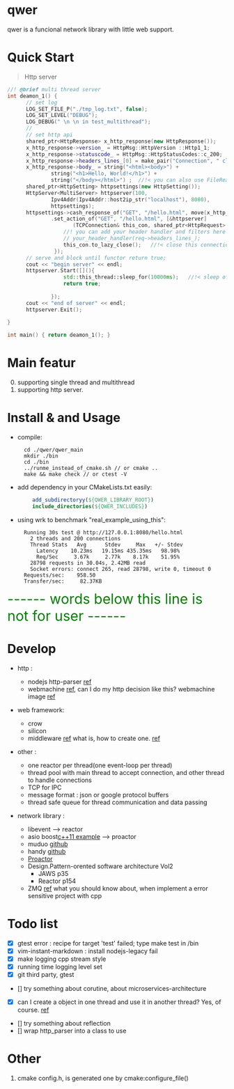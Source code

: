 # qwer
qwer is a funcional network library with little web support.

# Quick Start

> Http server
```cpp
//! @brief multi thread server
int deamon_1() {
      // set log
      LOG_SET_FILE_P("./tmp_log.txt", false);
      LOG_SET_LEVEL("DEBUG");
      LOG_DEBUG(" \n \n in test_multithread");
      // 
      // set http api
      shared_ptr<HttpResponse> x_http_response(new HttpResponse());
      x_http_response->version_ = HttpMsg::HttpVersion ::Http1_1;
      x_http_response->statuscode_ = HttpMsg::HttpStatusCodes::c_200;
      x_http_response->headers_lines_[0] = make_pair("Connection", " close");
      x_http_response->body_ = string("<html><body>") +
              string("<h1>Hello, World!</h1>") +
              string("</body></html>") ;  //!< you can also use FileReader("filename").to_string();
      shared_ptr<HttpSetting> httpsettings(new HttpSetting());
      HttpServer<MultiServer> httpserver(100,
              Ipv4Addr(Ipv4Addr::host2ip_str("localhost"), 8080),
              httpsettings);
      httpsettings->cash_response_of("GET", "/hello.html", move(x_http_response))
              .set_action_of("GET", "/hello.html", [&httpserver]
                     (TCPConnection& this_con, shared_ptr<HttpRequest> req, shared_ptr<HttpResponse> res){ //!< you don't need to modify this res, because res is cashed, (effective consider)
                  //! you can add your header handler and filters here like Nginx provide
                  // your_header_handler(req->headers_lines_);
                  this_con.to_lazy_close();   //!< close this connection after write the content, because your response headers_lines_[0]
               });
      // serve and block until functor return true;
      cout << "begin server" << endl;
      httpserver.Start([](){
                  std::this_thread::sleep_for(10000ms);   //!< sleep of this command thread won't affect threads in pool
                  return true;
              
              });
      cout << "end of server" << endl;
      httpserver.Exit();
  
}       

int main() { return deamon_1(); }
```

# Main featur

0. supporting single thread and multithread
1. supporting http server.

# Install & and Usage

* compile:

        cd ./qwer/qwer_main
        mkdir ./bin
        cd ./bin
        ../runme_instead_of_cmake.sh // or cmake ..
        make && make check // or ctest -V

* add dependency in your CMakeLists.txt easily:

```cmake
        add_subdirectoryy(${QWER_LIBRARY_ROOT})
        include_directories(${QWER_INCLUDES})
```

* using wrk to benchmark "real_example_using_this":

        Running 30s test @ http://127.0.0.1:8080/hello.html
          2 threads and 200 connections
          Thread Stats   Avg      Stdev     Max   +/- Stdev
            Latency    10.23ms   19.15ms 435.35ms   98.98%
            Req/Sec     3.67k     2.77k    8.17k    51.95%
          28798 requests in 30.04s, 2.42MB read
          Socket errors: connect 265, read 28798, write 0, timeout 0
        Requests/sec:    958.50
        Transfer/sec:     82.37KB

<font size=6 color="green">
------ words below this line is not for user ------
</font>

# Develop

* http : 
    * nodejs http-parser [ref](https://github.com/nodejs/http-parser)
    * webmachine [ref](https://github.com/webmachine/webmachine/blob/master/src/webmachine_decision_core.erl), can I do my http decision like this?
        webmachine image [ref](https://github.com/webmachine/webmachine/blob/master/docs/http-headers-status-v3.png)

* web framework:
    * crow
    * silicon
    * middleware [ref](http://expressjs.com/zh-cn/guide/using-middleware.html) what is, how to create one. [ref](http://expressjs.com/zh-cn/guide/writing-middleware.html)

* other : 
    * one reactor per thread(one event-loop per thread) 
    * thread pool with main thread to accept connection, and other thread to handle connections
    * TCP for IPC 
    * message format : json or google protocol buffers
    * thread safe queue for thread communication and data passing

* network library :

    * libevent --> reactor
    * asio boost[c++11 example](http://www.boost.org/doc/libs/master/doc/html/boost_asio/examples/cpp11_examples.html) --> proactor
    * muduo [github](https://github.com/chenshuo/muduo)
    * handy [github](https://github.com/yedf/handy)
    * [Proactor](www.cs.wustl.edu/~schmidt/PDF/proactor.pdf)
    * Design.Pattern-orented software architecture Vol2
        * JAWS p35
        * Reactor p154
    * ZMQ [ref](http://blog.jobbole.com/19647/) what you should know about, when implement a error sensitive project with cpp

# Todo list

- [x] gtest error : recipe for target 'test' failed; type make test in /bin
- [x] vim-instant-markdown : install nodejs-legacy fail
- [x] make logging cpp stream style
- [x] running time logging level set
- [x] git third party, gtest
- [] try something about corutine, about microservices-architecture
- [x] can I create a object in one thread and use it in another thread? Yes, of course. [ref](https://stackoverflow.com/questions/9697865/what-happens-if-i-call-an-objects-member-function-from-a-different-thread)
- [] try something about reflection
- [] wrap http_parser into a class to use

# Other

1.  cmake config.h, is generated one by cmake:configure_file()

